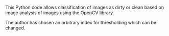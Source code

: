 This Python code allows classification of images as dirty or clean based on image analysis of images using the OpenCV library.

The author has chosen an arbitrary index for thresholding which can be changed.
